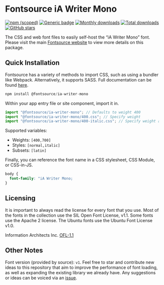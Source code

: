 # Fontsource iA Writer Mono

[![npm (scoped)](https://img.shields.io/npm/v/@fontsource/ia-writer-mono?color=brightgreen)](https://www.npmjs.com/package/@fontsource/ia-writer-mono) [![Generic badge](https://img.shields.io/badge/fontsource-passing-brightgreen)](https://github.com/fontsource/fontsource) [![Monthly downloads](https://badgen.net/npm/dm/@fontsource/ia-writer-mono)](https://github.com/fontsource/fontsource) [![Total downloads](https://badgen.net/npm/dt/@fontsource/ia-writer-mono)](https://github.com/fontsource/fontsource) [![GitHub stars](https://img.shields.io/github/stars/fontsource/fontsource.svg?style=social&label=Star)](https://github.com/fontsource/fontsource/stargazers)

The CSS and web font files to easily self-host the “iA Writer Mono” font. Please visit the main [Fontsource website](https://fontsource.org/fonts/ia-writer-mono) to view more details on this package.

## Quick Installation

Fontsource has a variety of methods to import CSS, such as using a bundler like Webpack. Alternatively, it supports SASS. Full documentation can be found [here](https://fontsource.org/docs/introduction).

```javascript
npm install @fontsource/ia-writer-mono
```

Within your app entry file or site component, import it in.

```javascript
import "@fontsource/ia-writer-mono"; // Defaults to weight 400
import "@fontsource/ia-writer-mono/400.css"; // Specify weight
import "@fontsource/ia-writer-mono/400-italic.css"; // Specify weight and style

```

Supported variables:
- Weights: `[400,700]`
- Styles: `[normal,italic]`
- Subsets: `[latin]`

Finally, you can reference the font name in a CSS stylesheet, CSS Module, or CSS-in-JS.

```css
body {
  font-family: "iA Writer Mono;
}
```

## Licensing
It is important to always read the license for every font that you use.
Most of the fonts in the collection use the SIL Open Font License, v1.1. Some fonts use the Apache 2 license. The Ubuntu fonts use the Ubuntu Font License v1.0.

Information Architects Inc.
[OFL-1.1](https://github.com/iaolo/iA-Fonts/blob/master/iA%20Writer%20Mono/LICENSE.md)

## Other Notes
Font version (provided by source): `v1`.
Feel free to star and contribute new ideas to this repository that aim to improve the performance of font loading, as well as expanding the existing library we already have. Any suggestions or ideas can be voiced via an [issue](https://github.com/fontsource/fontsource/issues).